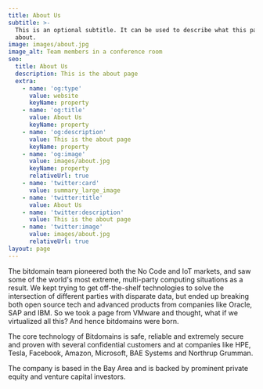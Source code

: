 ```yaml
---
title: About Us
subtitle: >-
  This is an optional subtitle. It can be used to describe what this page is
  about.
image: images/about.jpg
image_alt: Team members in a conference room
seo:
  title: About Us
  description: This is the about page
  extra:
    - name: 'og:type'
      value: website
      keyName: property
    - name: 'og:title'
      value: About Us
      keyName: property
    - name: 'og:description'
      value: This is the about page
      keyName: property
    - name: 'og:image'
      value: images/about.jpg
      keyName: property
      relativeUrl: true
    - name: 'twitter:card'
      value: summary_large_image
    - name: 'twitter:title'
      value: About Us
    - name: 'twitter:description'
      value: This is the about page
    - name: 'twitter:image'
      value: images/about.jpg
      relativeUrl: true
layout: page
---
```

The bitdomain team pioneered both the No Code and IoT markets, and saw some of the world's most extreme, multi-party computing situations as a result. We kept trying to get off-the-shelf technologies to solve the intersection of different parties with disparate data, but ended up breaking both open source tech and advanced products from companies like Oracle, SAP and IBM. So we took a page from VMware and thought, what if we virtualized all this? And hence bitdomains were born.

The core technology of Bitdomains is safe, reliable and extremely secure and proven with several confidential customers and at companies like HPE, Tesla, Facebook, Amazon, Microsoft, BAE Systems and Northrup Grumman.

The company is based in the Bay Area and is backed by prominent private equity and venture capital investors. 
